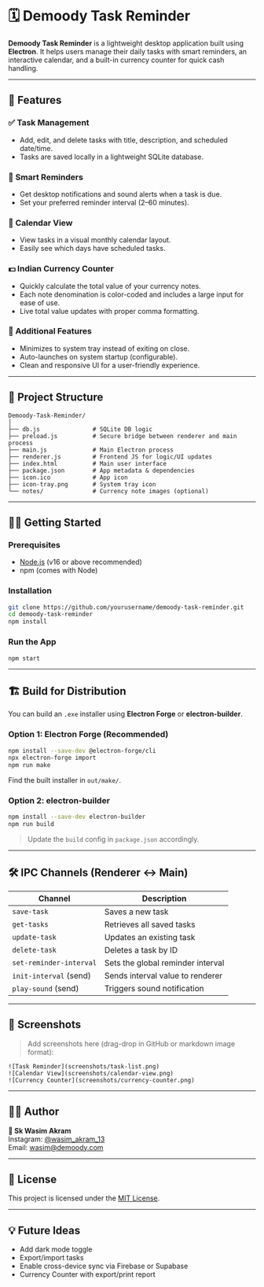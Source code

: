 # 🗓️ Demoody Task Reminder

**Demoody Task Reminder** is a lightweight desktop application built using **Electron**. It helps users manage their daily tasks with smart reminders, an interactive calendar, and a built-in currency counter for quick cash handling.

---

## 🚀 Features

### ✅ Task Management
- Add, edit, and delete tasks with title, description, and scheduled date/time.
- Tasks are saved locally in a lightweight SQLite database.

### 🔔 Smart Reminders
- Get desktop notifications and sound alerts when a task is due.
- Set your preferred reminder interval (2–60 minutes).

### 📅 Calendar View
- View tasks in a visual monthly calendar layout.
- Easily see which days have scheduled tasks.

### 💵 Indian Currency Counter
- Quickly calculate the total value of your currency notes.
- Each note denomination is color-coded and includes a large input for ease of use.
- Live total value updates with proper comma formatting.

### 📌 Additional Features
- Minimizes to system tray instead of exiting on close.
- Auto-launches on system startup (configurable).
- Clean and responsive UI for a user-friendly experience.

---

## 📂 Project Structure

```
Demoody-Task-Reminder/
│
├── db.js               # SQLite DB logic
├── preload.js          # Secure bridge between renderer and main process
├── main.js             # Main Electron process
├── renderer.js         # Frontend JS for logic/UI updates
├── index.html          # Main user interface
├── package.json        # App metadata & dependencies
├── icon.ico            # App icon
├── icon-tray.png       # System tray icon
└── notes/              # Currency note images (optional)
```

---

## 🧑‍💻 Getting Started

### Prerequisites
- [Node.js](https://nodejs.org/) (v16 or above recommended)
- npm (comes with Node)

### Installation

```bash
git clone https://github.com/yourusername/demoody-task-reminder.git
cd demoody-task-reminder
npm install
```

### Run the App

```bash
npm start
```

---

## 🏗️ Build for Distribution

You can build an `.exe` installer using **Electron Forge** or **electron-builder**.

### Option 1: Electron Forge (Recommended)

```bash
npm install --save-dev @electron-forge/cli
npx electron-forge import
npm run make
```

Find the built installer in `out/make/`.

### Option 2: electron-builder

```bash
npm install --save-dev electron-builder
npm run build
```

> Update the `build` config in `package.json` accordingly.

---

## 🛠️ IPC Channels (Renderer ↔ Main)

| Channel                    | Description                         |
|---------------------------|-------------------------------------|
| `save-task`               | Saves a new task                    |
| `get-tasks`               | Retrieves all saved tasks           |
| `update-task`             | Updates an existing task            |
| `delete-task`             | Deletes a task by ID                |
| `set-reminder-interval`   | Sets the global reminder interval   |
| `init-interval` (send)    | Sends interval value to renderer    |
| `play-sound` (send)       | Triggers sound notification         |

---

## 📸 Screenshots

> Add screenshots here (drag-drop in GitHub or markdown image format):
```
![Task Reminder](screenshots/task-list.png)
![Calendar View](screenshots/calendar-view.png)
![Currency Counter](screenshots/currency-counter.png)
```

---

## 🙋‍♂️ Author

**👤 Sk Wasim Akram**  
Instagram: [@wasim_akram_13](https://instagram.com/wasimA_akram_13)  
Email: wasim@demoody.com

---

## 📃 License

This project is licensed under the [MIT License](LICENSE).

---

## 💡 Future Ideas

- Add dark mode toggle
- Export/import tasks
- Enable cross-device sync via Firebase or Supabase
- Currency Counter with export/print report